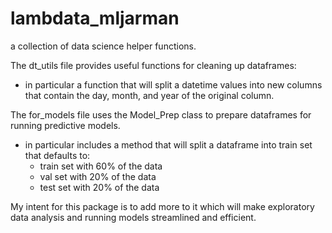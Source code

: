 # lambdata_mljarman
a collection of data science helper functions.

The dt_utils file provides useful functions for cleaning up dataframes:
* in particular a function that will split a datetime values into new columns that contain the day, month, and year of the original column.

The for_models file uses the Model_Prep class to prepare dataframes for running
predictive models.
* in particular includes a method that will split a dataframe into train set that defaults to:
	* train set with 60% of the data
	* val set with 20% of the data
	* test set with 20% of the data

My intent for this package is to add more to it which will make exploratory data analysis and running models streamlined and efficient. 
